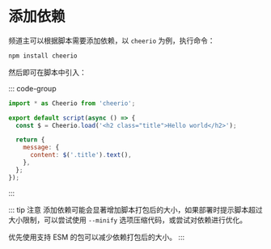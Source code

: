 # 添加依赖

频道主可以根据脚本需要添加依赖，以 `cheerio` 为例，执行命令：

```bash
npm install cheerio
```

然后即可在脚本中引入：

::: code-group

```js [script.js]
import * as Cheerio from 'cheerio';

export default script(async () => {
  const $ = Cheerio.load('<h2 class="title">Hello world</h2>');

  return {
    message: {
      content: $('.title').text(),
    },
  };
});
```

:::

::: tip 注意
添加依赖可能会显著增加脚本打包后的大小，如果部署时提示脚本超过大小限制，可以尝试使用 `--minify` 选项压缩代码，或尝试对依赖进行优化。

优先使用支持 ESM 的包可以减少依赖打包后的大小。
:::
